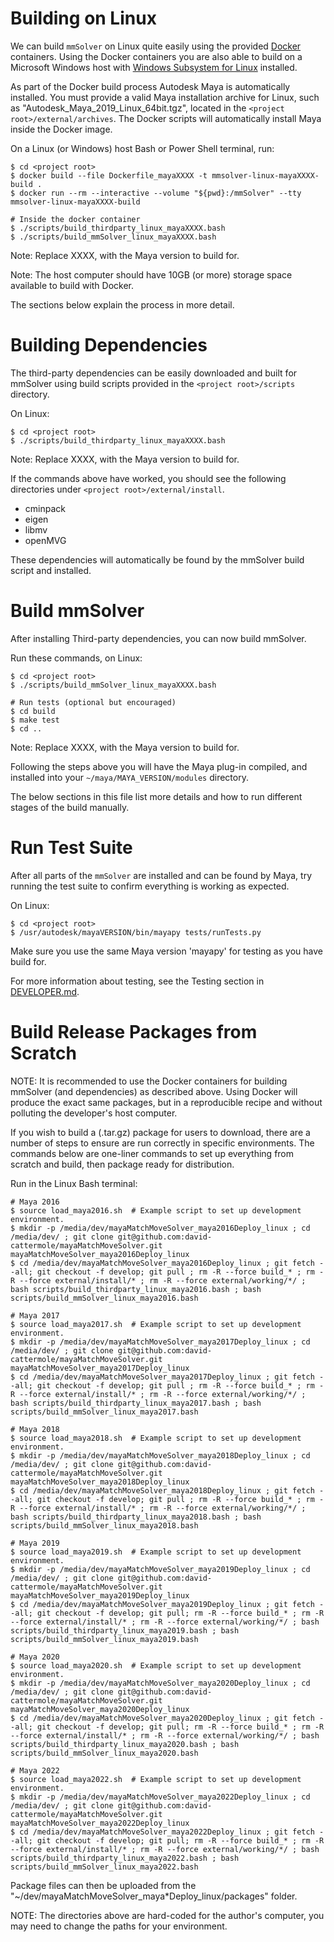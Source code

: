 # Building on Linux

We can build `mmSolver` on Linux quite easily using the provided
[Docker](https://www.docker.com/) containers. Using the Docker
containers you are also able to build on a Microsoft Windows host with
[Windows Subsystem for Linux](https://docs.microsoft.com/en-us/windows/wsl/)
installed.

As part of the Docker build process Autodesk Maya is automatically
installed. You must provide a valid Maya installation archive for
Linux, such as "Autodesk_Maya_2019_Linux_64bit.tgz", located in the
`<project root>/external/archives`. The Docker scripts will
automatically install Maya inside the Docker image.

On a Linux (or Windows) host Bash or Power Shell terminal, run:
```commandline
$ cd <project root>
$ docker build --file Dockerfile_mayaXXXX -t mmsolver-linux-mayaXXXX-build .
$ docker run --rm --interactive --volume "${pwd}:/mmSolver" --tty mmsolver-linux-mayaXXXX-build

# Inside the docker container
$ ./scripts/build_thirdparty_linux_mayaXXXX.bash
$ ./scripts/build_mmSolver_linux_mayaXXXX.bash
```

Note: Replace XXXX, with the Maya version to build for.

Note: The host computer should have 10GB (or more) storage space
available to build with Docker.

The sections below explain the process in more detail.

# Building Dependencies

The third-party dependencies can be easily downloaded and built for
mmSolver using build scripts provided in the `<project root>/scripts`
directory.

On Linux:
```commandline
$ cd <project root>
$ ./scripts/build_thirdparty_linux_mayaXXXX.bash
```

Note: Replace XXXX, with the Maya version to build for.

If the commands above have worked, you should see the following
directories under `<project root>/external/install`.

- cminpack
- eigen
- libmv
- openMVG

These dependencies will automatically be found by the mmSolver build
script and installed.

# Build mmSolver

After installing Third-party dependencies, you can now build mmSolver.

Run these commands, on Linux:
```commandline
$ cd <project root>
$ ./scripts/build_mmSolver_linux_mayaXXXX.bash

# Run tests (optional but encouraged)
$ cd build
$ make test
$ cd ..
```

Note: Replace XXXX, with the Maya version to build for.

Following the steps above you will have the Maya plug-in compiled, and
installed into your `~/maya/MAYA_VERSION/modules` directory.

The below sections in this file list more details and how to run
different stages of the build manually.

# Run Test Suite

After all parts of the `mmSolver` are installed and can be found by
Maya, try running the test suite to confirm everything is working as
expected.

On Linux:
```commandline
$ cd <project root>
$ /usr/autodesk/mayaVERSION/bin/mayapy tests/runTests.py
```

Make sure you use the same Maya version 'mayapy' for testing as you
have build for.

For more information about testing, see the Testing section in
[DEVELOPER.md](https://github.com/david-cattermole/mayaMatchMoveSolver/blob/master/DEVELOPER.md).

# Build Release Packages from Scratch

NOTE: It is recommended to use the Docker containers for building
mmSolver (and dependencies) as described above. Using Docker will
produce the exact same packages, but in a reproducible recipe and
without polluting the developer's host computer.

If you wish to build a (.tar.gz) package for users to download, there
are a number of steps to ensure are run correctly in specific
environments. The commands below are one-liner commands to set up
everything from scratch and build, then package ready for
distribution.

Run in the Linux Bash terminal:
```commandline
# Maya 2016
$ source load_maya2016.sh  # Example script to set up development environment.
$ mkdir -p /media/dev/mayaMatchMoveSolver_maya2016Deploy_linux ; cd /media/dev/ ; git clone git@github.com:david-cattermole/mayaMatchMoveSolver.git mayaMatchMoveSolver_maya2016Deploy_linux
$ cd /media/dev/mayaMatchMoveSolver_maya2016Deploy_linux ; git fetch --all; git checkout -f develop; git pull ; rm -R --force build_* ; rm -R --force external/install/* ; rm -R --force external/working/*/ ; bash scripts/build_thirdparty_linux_maya2016.bash ; bash scripts/build_mmSolver_linux_maya2016.bash

# Maya 2017
$ source load_maya2017.sh  # Example script to set up development environment.
$ mkdir -p /media/dev/mayaMatchMoveSolver_maya2017Deploy_linux ; cd /media/dev/ ; git clone git@github.com:david-cattermole/mayaMatchMoveSolver.git mayaMatchMoveSolver_maya2017Deploy_linux
$ cd /media/dev/mayaMatchMoveSolver_maya2017Deploy_linux ; git fetch --all; git checkout -f develop; git pull ; rm -R --force build_* ; rm -R --force external/install/* ; rm -R --force external/working/*/ ; bash scripts/build_thirdparty_linux_maya2017.bash ; bash scripts/build_mmSolver_linux_maya2017.bash

# Maya 2018
$ source load_maya2018.sh  # Example script to set up development environment.
$ mkdir -p /media/dev/mayaMatchMoveSolver_maya2018Deploy_linux ; cd /media/dev/ ; git clone git@github.com:david-cattermole/mayaMatchMoveSolver.git mayaMatchMoveSolver_maya2018Deploy_linux
$ cd /media/dev/mayaMatchMoveSolver_maya2018Deploy_linux ; git fetch --all; git checkout -f develop; git pull ; rm -R --force build_* ; rm -R --force external/install/* ; rm -R --force external/working/*/ ; bash scripts/build_thirdparty_linux_maya2018.bash ; bash scripts/build_mmSolver_linux_maya2018.bash

# Maya 2019
$ source load_maya2019.sh  # Example script to set up development environment.
$ mkdir -p /media/dev/mayaMatchMoveSolver_maya2019Deploy_linux ; cd /media/dev/ ; git clone git@github.com:david-cattermole/mayaMatchMoveSolver.git mayaMatchMoveSolver_maya2019Deploy_linux
$ cd /media/dev/mayaMatchMoveSolver_maya2019Deploy_linux ; git fetch --all; git checkout -f develop; git pull; rm -R --force build_* ; rm -R --force external/install/* ; rm -R --force external/working/*/ ; bash scripts/build_thirdparty_linux_maya2019.bash ; bash scripts/build_mmSolver_linux_maya2019.bash

# Maya 2020
$ source load_maya2020.sh  # Example script to set up development environment.
$ mkdir -p /media/dev/mayaMatchMoveSolver_maya2020Deploy_linux ; cd /media/dev/ ; git clone git@github.com:david-cattermole/mayaMatchMoveSolver.git mayaMatchMoveSolver_maya2020Deploy_linux
$ cd /media/dev/mayaMatchMoveSolver_maya2020Deploy_linux ; git fetch --all; git checkout -f develop; git pull; rm -R --force build_* ; rm -R --force external/install/* ; rm -R --force external/working/*/ ; bash scripts/build_thirdparty_linux_maya2020.bash ; bash scripts/build_mmSolver_linux_maya2020.bash

# Maya 2022
$ source load_maya2022.sh  # Example script to set up development environment.
$ mkdir -p /media/dev/mayaMatchMoveSolver_maya2022Deploy_linux ; cd /media/dev/ ; git clone git@github.com:david-cattermole/mayaMatchMoveSolver.git mayaMatchMoveSolver_maya2022Deploy_linux
$ cd /media/dev/mayaMatchMoveSolver_maya2022Deploy_linux ; git fetch --all; git checkout -f develop; git pull; rm -R --force build_* ; rm -R --force external/install/* ; rm -R --force external/working/*/ ; bash scripts/build_thirdparty_linux_maya2022.bash ; bash scripts/build_mmSolver_linux_maya2022.bash
```

Package files can then be uploaded from the
"~/dev/mayaMatchMoveSolver_maya*Deploy_linux/packages" folder.

NOTE: The directories above are hard-coded for the author's computer,
you may need to change the paths for your environment.
